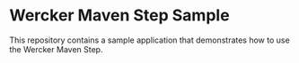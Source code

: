 # Wercker Maven Step Sample

This repository contains a sample application that demonstrates how to use the Wercker Maven Step. 

